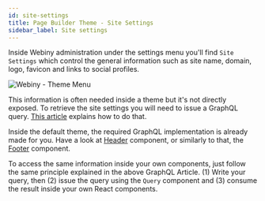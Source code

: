 ```yaml
---
id: site-settings
title: Page Builder Theme - Site Settings
sidebar_label: Site settings
---
```


Inside Webiny administration under the settings menu you'll find `Site Settings` which control the general information such as site name, domain, logo, favicon and links to social profiles.

![Webiny - Theme Menu](/img/theme-development/webiny-theme-site-settings.png)

This information is often needed inside a theme but it's not directly exposed. To retrieve the site settings you will need to issue a GraphQL query. [This article](/docs/webiny-apps/page-builder/theme-development/graphql) explains how to do that.

Inside the default theme, the required GraphQL implementation is already made for you. Have a look at [Header](https://github.com/webiny/webiny-js/blob/master/packages/app-page-builder-theme/src/components/Header.tsx) component, or similarly to that, the [Footer](https://github.com/webiny/webiny-js/blob/master/packages/app-page-builder-theme/src/components/Footer.tsx) component.

To access the same information inside your own components, just follow the same principle explained in the above GraphQL Article. (1) Write your query, then (2) issue the query using the `Query` component and (3) consume the result inside your own React components.

